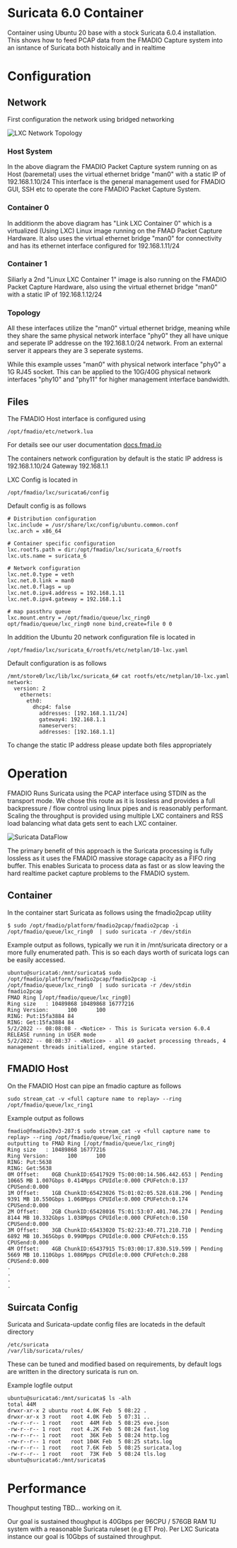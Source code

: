 # Suricata 6.0 Container

Container using Ubuntu 20 base with a stock Suricata 6.0.4 installation. This shows how to feed PCAP data from the FMADIO Capture system into an isntance of Suricata both histoically and in realtime


# Configuration


## Network

First configuration the network using bridged networking

![LXC Network Topology](/images/network_topology.png)


### Host System

In the above diagram the FMADIO Packet Capture system running on as Host (baremetal) uses the virtual ethernet bridge "man0" with a static IP of 192.168.1.10/24 This interface is the general management used for FMADIO GUI, SSH etc to operate the core FMADIO Packet Capture System. 

### Container 0

In additionm the above diagram has "Link LXC Container 0" which is a virtualized (Using LXC) Linux image running on the FMAD Packet Capture Hardware. It also uses the virtual ethernet bridge "man0" for connectivity and has its ethernet interface configured for 192.168.1.11/24 

### Container 1

Siliarly a 2nd "Linux LXC Container 1" image is also running on the FMADIO Packet Capture Hardware, also using the virtual ethernet bridge "man0" with a static IP of 192.168.1.12/24 

### Topology 

All these interfaces utilize the "man0" virtual ethernet bridge, meaning while they share the same physical network interface "phy0" they all have unique and seperate IP addresse on the 192.168.1.0/24 network. From an external server it appears they are 3 seperate systems.

While this example usses "man0" with physical network interface "phy0" a 1G RJ45 socket. This can be applied to the 10G/40G physical network interfaces "phy10" and "phy11" for higher management interface bandwidth.


## Files 

The FMADIO Host interface is configured using

```
/opt/fmadio/etc/network.lua
```
For details see our user documentation [docs.fmad.io](https://docs.fmad.io/fmadio-documentation/configuration/network-configuration-cli)

The containers network configuration by default is the static IP address is 192.168.1.10/24 Gateway 192.168.1.1 

LXC Config is located in

```
/opt/fmadio/lxc/suricata6/config
```

Default config is as follows

```
# Distribution configuration
lxc.include = /usr/share/lxc/config/ubuntu.common.conf
lxc.arch = x86_64

# Container specific configuration
lxc.rootfs.path = dir:/opt/fmadio/lxc/suricata_6/rootfs
lxc.uts.name = suricata_6

# Network configuration
lxc.net.0.type = veth
lxc.net.0.link = man0
lxc.net.0.flags = up
lxc.net.0.ipv4.address = 192.168.1.11
lxc.net.0.ipv4.gateway = 192.168.1.1

# map passthru queue 
lxc.mount.entry = /opt/fmadio/queue/lxc_ring0 opt/fmadio/queue/lxc_ring0 none bind,create=file 0 0  
```

In addition the Ubuntu 20 network configuration file is located in


```
/opt/fmadio/lxc/suricata_6/rootfs/etc/netplan/10-lxc.yaml
```

Default configuration is as follows

```
/mnt/store0/lxc/lib/lxc/suricata_6# cat rootfs/etc/netplan/10-lxc.yaml
network:
  version: 2
    ethernets:
	  eth0:
	    dhcp4: false
	      addresses: [192.168.1.11/24]
		  gateway4: 192.168.1.1
		  nameservers:
		  addresses: [192.168.1.1]

```

To change the static IP address please update both files appropriately 

# Operation

FMADIO Runs Suricata using the PCAP interface using STDIN as the transport mode. We chose this route as it is lossless and provides a full backpressure / flow control using linux pipes and is reasonably performant. Scaling the throughput is provided using multiple LXC containers and RSS load balancing what data gets sent to each LXC container.  

![Suricata DataFlow ](/images/fmadio_lxc_suricata.png)

The primary benefit of this approach is the Suricata processing is fully lossless as it uses the FMADIO massive storage capacity as a FIFO ring buffer. This enables Suricata to process data as fast or as slow leaving the hard realtime packet capture problems to the FMADIO system.

## Container

In the container start Suricata as follows using the fmadio2pcap utility  

```
$ sudo /opt/fmadio/platform/fmadio2pcap/fmadio2pcap -i /opt/fmadio/queue/lxc_ring0  | sudo suricata -r /dev/stdin
```

Example output as follows, typically we run it in /mnt/suricata directory or a more fully enumerated path. This is so each days worth of suricata logs can be easily accessed. 


```
ubuntu@suricata6:/mnt/suricata$ sudo /opt/fmadio/platform/fmadio2pcap/fmadio2pcap -i /opt/fmadio/queue/lxc_ring0  | sudo suricata -r /dev/stdin
fmadio2pcap
FMAD Ring [/opt/fmadio/queue/lxc_ring0]
Ring size   : 10489868 10489868 16777216
Ring Version:      100      100
RING: Put:15fa3884 84
RING: Get:15fa3884 84
5/2/2022 -- 08:08:08 - <Notice> - This is Suricata version 6.0.4 RELEASE running in USER mode
5/2/2022 -- 08:08:37 - <Notice> - all 49 packet processing threads, 4 management threads initialized, engine started.

```


## FMADIO Host 

On the FMADIO Host can pipe an fmadio capture as follows 

```
sudo stream_cat -v <full capture name to replay> --ring /opt/fmadio/queue/lxc_ring1
```

Example output as follows


```
fmadio@fmadio20v3-287:$ sudo stream_cat -v <full capture name to replay> --ring /opt/fmadio/queue/lxc_ring0
outputting to FMAD Ring [/opt/fmadio/queue/lxc_ring0j
Ring size   : 10489868 16777216
Ring Version:      100      100
RING: Put:5638
RING: Get:5638
0M Offset:    0GB ChunkID:65417929 TS:00:00:14.506.442.653 | Pending  10665 MB 1.007Gbps 0.414Mpps CPUIdle:0.000 CPUFetch:0.137 CPUSend:0.000
1M Offset:    1GB ChunkID:65423026 TS:01:02:05.528.618.296 | Pending   9391 MB 10.550Gbps 1.068Mpps CPUIdle:0.000 CPUFetch:0.174 CPUSend:0.000
2M Offset:    2GB ChunkID:65428016 TS:01:53:07.401.746.274 | Pending   8144 MB 10.332Gbps 1.038Mpps CPUIdle:0.000 CPUFetch:0.150 CPUSend:0.000
3M Offset:    3GB ChunkID:65433020 TS:02:23:40.771.210.710 | Pending   6892 MB 10.365Gbps 0.990Mpps CPUIdle:0.000 CPUFetch:0.155 CPUSend:0.000
4M Offset:    4GB ChunkID:65437915 TS:03:00:17.830.519.599 | Pending   5669 MB 10.110Gbps 1.086Mpps CPUIdle:0.000 CPUFetch:0.288 CPUSend:0.000
.
.
.
.
```

## Suircata Config 

Suricata and Suricata-update config files are locateds in the default directory 

```
/etc/suricata
/var/lib/suricata/rules/
```

These can be tuned and modified based on requirements, by default logs are written in the directory suricata is run on. 

Example logfile output

```
ubuntu@suricata6:/mnt/suricata$ ls -alh
total 44M
drwxr-xr-x 2 ubuntu root 4.0K Feb  5 08:22 .
drwxr-xr-x 3 root   root 4.0K Feb  5 07:31 ..
-rw-r--r-- 1 root   root  44M Feb  5 08:25 eve.json
-rw-r--r-- 1 root   root 4.2K Feb  5 08:24 fast.log
-rw-r--r-- 1 root   root  36K Feb  5 08:24 http.log
-rw-r--r-- 1 root   root 104K Feb  5 08:25 stats.log
-rw-r--r-- 1 root   root 7.6K Feb  5 08:25 suricata.log
-rw-r--r-- 1 root   root  73K Feb  5 08:24 tls.log
ubuntu@suricata6:/mnt/suricata$
```



# Performance 


Thoughput testing TBD... working on it.

Our goal is sustained thoughput is 40Gbps per 96CPU / 576GB RAM 1U system with a reasonable Suricata ruleset (e.g ET Pro). Per LXC Suricata instance our goal is 10Gbps of sustained throughput.
